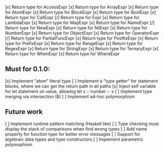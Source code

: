 [x] Return type for AccessExpr
[x] Return type for ArrayExpr
[x] Return type for AtomExpr
[x] Return type for BlockExpr
[x] Return type for BoolExpr
[x] Return type for CallExpr
[/] Return type for Expr
[x] Return type for LambdaExpr
[x] Return type for MapExpr
[x] Return type for NameExpr
[/] Return type for NewExpr
[x] Return type for NilExpr
[x] Return type for NumberExpr
[x] Return type for ObjectExpr
[x] Return type for OperatorExpr
[/] Return type for PartialFuncExpr
[x] Return type for PostfixExpr
[x] Return type for PrefixExpr
[x] Return type for RangeExpr
[x] Return type for RegexExpr
[x] Return type for StringExpr
[x] Return type for TernaryExpr
[x] Return type for WhenExpr
[x] Return type for WhereExpr

## Must for 0.1.0:

[x] Implement "atom" literal type
[ ] Implement a "type getter" for statement blocks, where we can get the return path in all paths
[x] Inject self variable for let statement on value, allowing  let x :: number :- x
[ ] Implement type merging via intersection (&)
[ ] Implement ad-hoc polymorphism

## Future work

[ ] Implement runtime pattern matching (Haskell like)
[ ] Type checking must display the stack of comparisons when find wrong types
[ ] Add name property for function type for better error messages
[ ] Support for algebraic data types and type constructors
[ ] Implement parametric polymophism
